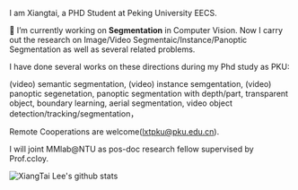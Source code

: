 <!--### Hi there 👋





**lxtGH/lxtGH** is a ✨ _special_ ✨ repository because its `README.md` (this file) appears on your GitHub profile.

Here are some ideas to get you started:

- 🔭 I’m currently working on ...
- 🌱 I’m currently learning ...
- 👯 I’m looking to collaborate on ...
- 🤔 I’m looking for help with ...
- 💬 Ask me about ...
- 📫 How to reach me: ...
- 😄 Pronouns: ...
- ⚡ Fun fact: ...
-->

I am Xiangtai, a PHD Student at Peking University EECS. 

🔭 I’m currently working on **Segmentation** in Computer Vision. Now I carry out the research on Image/Video Segmentaic/Instance/Panoptic Segmentation as well as several related problems.

I have done several works on these directions during my Phd study as PKU:

(video) semantic segmentation,
(video) instance semgentation,
(video) panoptic segenetation,
panoptic segmentation with depth/part,
transparent object, 
boundary learning, 
aerial segmentation, 
video object detection/tracking/segmentation，


<!-- 😄 Note I am looking for a job. (Industries, with an interest on Auto-Driving or Research Position). 
Please send me an email at lxtpku@pku.edu.cn.  -->

Remote Cooperations are welcome(lxtpku@pku.edu.cn). 

I will joint MMlab@NTU as pos-doc research fellow supervised by Prof.ccloy.

![XiangTai Lee's github stats](https://github-readme-stats.vercel.app/api?username=lxtGH&show_icons=true)
